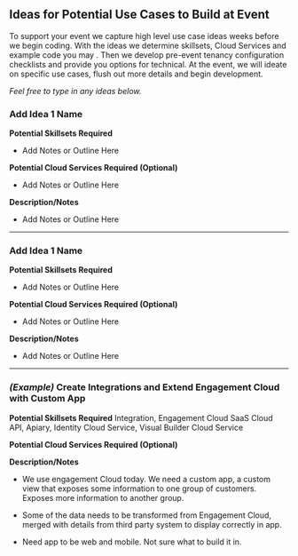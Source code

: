 ## Ideas for Potential Use Cases to Build at Event

To support your event we capture high level use case ideas weeks before we begin coding. With the ideas we determine skillsets, Cloud Services and example code you may . Then we develop pre-event tenancy configuration checklists and provide you options for technical. At the event, we will ideate on specific use cases, flush out more details and begin development.

_Feel free to type in any ideas below._

### Add Idea 1 Name

**Potential Skillsets Required**
- Add Notes or Outline Here

**Potential Cloud Services Required (Optional)**
- Add Notes or Outline Here

**Description/Notes**
- Add Notes or Outline Here

---
### Add Idea 1 Name

**Potential Skillsets Required**
- Add Notes or Outline Here

**Potential Cloud Services Required (Optional)**
- Add Notes or Outline Here

**Description/Notes**
- Add Notes or Outline Here

-------------------------------------------------------------------------------
### _(Example)_ Create Integrations and Extend Engagement Cloud with Custom App

**Potential Skillsets Required**
Integration, Engagement Cloud SaaS Cloud API, Apiary, Identity Cloud Service, Visual Builder Cloud Service

**Potential Cloud Services Required (Optional)**


**Description/Notes**

- We use engagement Cloud today. We need a custom app, a custom view that exposes some information to one group of customers. Exposes more information to another group.

- Some of the data needs to be transformed from Engagement Cloud, merged with details from third party system to display correctly in app.

- Need app to be web and mobile. Not sure what to build it in.
